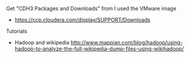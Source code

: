 Get "CDH3 Packages and Downloads" from I used the VMware image 
* https://ccp.cloudera.com/display/SUPPORT/Downloads

Tutorials
* Hadoop and wikipedia http://www.mappian.com/blog/hadoop/using-hadoop-to-analyze-the-full-wikipedia-dump-files-using-wikihadoop/


